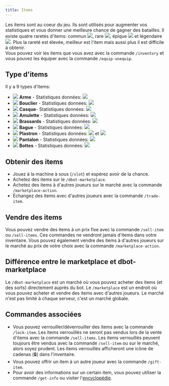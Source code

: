```yaml
---
title: Items
---
```


Les items sont au coeur du jeu. Ils sont utilisés pour augmenter vos statistiques et vous donner une meilleure chance de gagner des batailles. Il existe quatre raretés d'items: commun <img src='https://d2lqwktucnc67y.cloudfront.net/icons/Common.png'>, rare <img src='https://d2lqwktucnc67y.cloudfront.net/icons/Rare.png'>, épique <img src='https://d2lqwktucnc67y.cloudfront.net/icons/Epic.png'> et légendaire <img src='https://d2lqwktucnc67y.cloudfront.net/icons/Legendary.png '>. Plus la rareté est élevée, meilleur est l'item mais aussi plus il est difficile à obtenir.  
Vous pouvez voir les items que vous avez avec la commande `/inventory` et vous pouvez les équiper avec la commande `/equip-unequip`.

## Type d'items

Il y a 9 types d'items:

- <img src='https://d2lqwktucnc67y.cloudfront.net/icons/Weapon.png'> **Arme** - Statistiques données: <img src='https://d2lqwktucnc67y.cloudfront.net/icons/Attack.png'>
- <img src='https://d2lqwktucnc67y.cloudfront.net/icons/Shield.png'> **Bouclier** - Statistiques données: <img src='https://d2lqwktucnc67y.cloudfront.net/icons/Health.png'>
- <img src='https://d2lqwktucnc67y.cloudfront.net/icons/Helmet.png'> **Casque**- Statistiques données: <img src='https://d2lqwktucnc67y.cloudfront.net/icons/Health.png'>
- <img src='https://d2lqwktucnc67y.cloudfront.net/icons/Amulet.png'> **Amulette** - Statistiques données: <img src='https://d2lqwktucnc67y.cloudfront.net/icons/Mana.png'>
- <img src='https://d2lqwktucnc67y.cloudfront.net/icons/Bracers.png'> **Brassards** - Statistiques données: <img src='https://d2lqwktucnc67y.cloudfront.net/icons/Health.png'>
- <img src='https://d2lqwktucnc67y.cloudfront.net/icons/Ring.png'> **Bague** - Statistiques données: <img src='https://d2lqwktucnc67y.cloudfront.net/icons/Mana.png'>
- <img src='https://d2lqwktucnc67y.cloudfront.net/icons/Chestplate.png'> **Plastron** - Statistiques données: <img src='https://d2lqwktucnc67y.cloudfront.net/icons/Health.png'> et <img src='https://d2lqwktucnc67y.cloudfront.net/icons/Attack.png'>
- <img src='https://d2lqwktucnc67y.cloudfront.net/icons/Pants.png'> **Pantalon** - Statistiques données: <img src='https://d2lqwktucnc67y.cloudfront.net/icons/Health.png'>
- <img src='https://d2lqwktucnc67y.cloudfront.net/icons/Boots.png'> **Bottes** - Statistiques données: <img src='https://d2lqwktucnc67y.cloudfront.net/icons/Health.png'>

## Obtenir des items

- Jouez à la machine à sous (`/slot`) et espérez avoir de la chance.
- Achetez des items sur le `/dbot-marketplace`.
- Achetez des items à d'autres joueurs sur le marché avec la commande `/marketplace-action`.
- Échangez des items avec d'autres joueurs avec la commande `/trade-item`.

## Vendre des items

Vous pouvez vendre des items à un prix fixe avec la commande `/sell-item` ou `/sell-items`. Ces commandes ne vendront jamais d'items dans votre inventaire. Vous pouvez également vendre des items à d'autres joueurs sur le marché au prix de votre choix avec la commande `/marketplace-action`.

## Différence entre le marketplace et dbot-marketplace

Le `/dbot-marketplace` est un marché où vous pouvez acheter des items (et des sorts) directement auprès du bot. Le `/marketplace` est un endroit où vous pouvez acheter et vendre des items avec d'autres joueurs. Le marché n'est pas limité à chaque serveur, c'est un marché globale.

## Commandes associées

- Vous pouvez verrouiller/déverrouiller des items avec la commande `/lock-item`. Les items verrouillés ne seront pas vendus lors de la vente d'items avec la commande `/sell-items`. Les items verrouillés peuvent toujours être vendus avec la commande `/sell-item` ou sur le marché, alors soyez prudent. Les items verrouillés afficheront une icône de cadenas (🔒) dans l'inventaire.
- Vous pouvez offrir un item à un autre joueur avec la commande `/gift-item`.
- Pour avoir des informations sur un certain item, vous pouvez utiliser la commande `/get-info` ou visiter l'[encyclopédie](/fr/encyclopedia/items).
